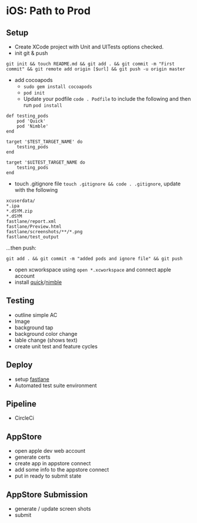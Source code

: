 # iOS: Path to Prod

## Setup
- Create XCode project with Unit and UITests options checked.
- init git & push 
```
git init && touch README.md && git add . && git commit -m "First commit" && git remote add origin [$url] && git push -u origin master
```
- add cocoapods
  - `sudo gem install cocoapods`
  - `pod init`
  - Update your podfile `code . Podfile` to include the following and then run `pod install`
```
def testing_pods
    pod 'Quick'
    pod 'Nimble'
end

target '$TEST_TARGET_NAME' do
    testing_pods
end

target '$UITEST_TARGET_NAME do
    testing_pods
end
```
- touch .gitignore file `touch .gitignore && code . .gitignore`, update with the following
```
xcuserdata/
*.ipa
*.dSYM.zip
*.dSYM
fastlane/report.xml
fastlane/Preview.html
fastlane/screenshots/**/*.png
fastlane/test_output
```
...then push:
```
git add . && git commit -m "added pods and ignore file" && git push
```
- open xcworkspace using `open *.xcworkspace` and connect apple account
- install [quick](https://github.com/Quick/Quick)/[nimble](https://github.com/Quick/Nimble)

## Testing
- outline simple AC
- Image
- background tap
- background color change
- lable change (shows text)
- create unit test and feature cycles

## Deploy
- setup [fastlane](https://fastlane.tools/)
- Automated test suite environment
  
## Pipeline
- CircleCi

## AppStore
- open apple dev web account
- generate certs
- create app in appstore connect
- add some info to the appstore connect
- put in ready to submit state

## AppStore Submission
- generate / update screen shots
- submit
